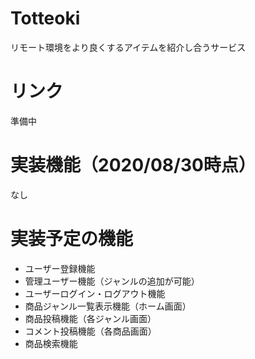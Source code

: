 # Totteoki

リモート環境をより良くするアイテムを紹介し合うサービス

# リンク
準備中

# 実装機能（2020/08/30時点）
なし

# 実装予定の機能
* ユーザー登録機能
* 管理ユーザー機能（ジャンルの追加が可能）
* ユーザーログイン・ログアウト機能
* 商品ジャンル一覧表示機能（ホーム画面）
* 商品投稿機能（各ジャンル画面）
* コメント投稿機能（各商品画面）
* 商品検索機能